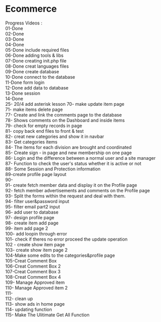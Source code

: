 # Ecommerce 
Progress Videos :  
01-Done  
02-Done  
03-Done   
04-Done  
05-Done include required files  
06-Done adding tools & libs  
07-Done creating init.php file   
08-Done creat languages files      
09-Done create database          
10-Done connect to the database      
11-Done form login             
12-Done add data to database     
13-Done session    
14-Done      
25- 20/4 add asterisk lesson 
70- make update item page   
71- make items delete page    
77- Create and link the comments page to the database   
78-  Shows comments on the Dashboard and inside items  
79- check for empty records in page   
81- copy back end files to front & test   
82- creat new categories and show it in navbar  
83- Get categories items  
84-  The items for each division are brought and coordinated  
85- Create sign - in page and new membership on one page  
86- Login and the difference between a normal user and a site manager  
87- Function to check the user's status whether it is active or not  
88- Some Session and Protection information  
89-create profile page layout  
90-           
91- create fetch member data and display it on the Profile page   
92- fetch member advertisements and comments on the Profile page  
93- Split the forms within the request and deal with them.  
94- filter user&password input  
95- filter email part2 input  
96- add user to database    
97- design profile page  
98- create item add page  
99- item add page 2   
100- add loopin through error   
101- check if theres no error proceed the update operation  
102 - create show item page  
103- create show item page 2   
104-Make some edits to the categories&profile page  
105-Creat Comment Box    
106-Creat Comment Box  2    
107-Creat Comment Box  3   
108-Creat Comment Box  4    
109- Manage Approved item   
110- Manage Approved item  2   
111-    
112- clean up    
113- show ads in home page    
114- updating function     
115- Make The Ulitimate Get All Function 
  
    






